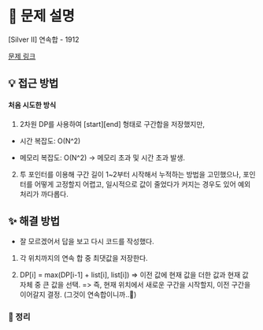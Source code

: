 # 📌 문제 설명

[Silver II] 연속합 - 1912

[문제 링크](https://www.acmicpc.net/problem/1912)

## 💡 접근 방법

#### 처음 시도한 방식

1. 2차원 DP를 사용하여 [start][end] 형태로 구간합을 저장했지만,

- 시간 복잡도: O(N^2)

- 메모리 복잡도: O(N^2)
  → 메모리 초과 및 시간 초과 발생.

2. 투 포인터를 이용해 구간 길이 1~2부터 시작해서 누적하는 방법을 고민했으나,
   포인터를 어떻게 고정할지 어렵고, 일시적으로 값이 줄었다가 커지는 경우도 있어 예외 처리가 까다롭다.

## ✨ 해결 방법

- 잘 모르겠어서 답을 보고 다시 코드를 작성했다.

1. 각 위치까지의 연속 합 중 최댓값을 저장한다.

2. DP[i] = max(DP[i-1] + list[i], list[i])
   => 이전 값에 현재 값을 더한 값과 현재 값 자체 중 큰 값을 선택.
   => 즉, 현재 위치에서 새로운 구간을 시작할지, 이전 구간을 이어갈지 결정. (그것이 연속합이니까..🍷)

### 📌 정리

